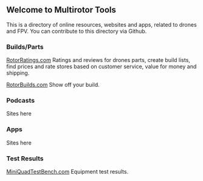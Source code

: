 ## Welcome to Multirotor Tools

This is a directory of online resources, websites and apps, related to drones and FPV. You can contribute to this directory via Github.

### Builds/Parts

[RotorRatings.com](https://RotorRatings.com)
Ratings and reviews for drones parts, create build lists, find prices and rate stores based on customer service, value for money and shipping.

[RotorBuilds.com](https://RotorBuilds.com)
Show off your build.

### Podcasts

Sites here

### Apps

Sites here

### Test Results

[MiniQuadTestBench.com](http://www.MiniQuadTestBench.com)
Equipment test results.
